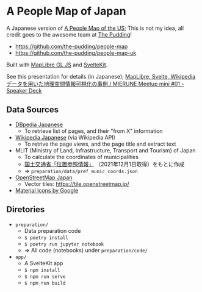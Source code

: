 # A People Map of Japan

A Japanese version of [A People Map of the US](https://pudding.cool/2019/05/people-map/); This is not my idea, all credit goes to the awesome team at [The Pudding](https://pudding.cool/)!

- https://github.com/the-pudding/people-map
- https://github.com/the-pudding/people-map-uk

Built with [MapLibre GL JS](https://maplibre.org/) and [SvelteKit](https://kit.svelte.dev/).

See this presentation for details (in Japanese); [MapLibre, Svelte, Wikipediaデータを用いた地理空間情報可視化の事例 / MIERUNE Meetup mini #01 - Speaker Deck](https://speakerdeck.com/sorami/mierune-meetup-mini-number-01)

## Data Sources

- [DBpedia Japanese](https://ja.dbpedia.org/)
  - To retrieve list of pages, and their "from X" information
- [Wikipedia Japanese](https://ja.wikipedia.org/) (via Wikipedia API)
  - To retrive the page views, and the page title and extract text
- MLIT (Ministry of Land, Infrastructure, Transport and Tourism) of Japan
  - To calculate the coordinates of municipalities
  - [国土交通省「位置参照情報」](https://nlftp.mlit.go.jp/index.html) （2021年12月1日取得）をもとに作成
  - => `preparation/data/pref_munic_coords.json`
- [OpenStreetMap Japan](https://openstreetmap.jp/)
  - Vector tiles: https://tile.openstreetmap.jp/
- [Material Icons by Google](https://google.github.io/material-design-icons/)

## Diretories

- `preparation/`
  - Data preparation code
  - `$ poetry install`
  - `$ poetry run jupyter notebook`
  - => All code (notebooks) under `preparation/code/`
- `app/`
  - A SvelteKit app
  - `$ npm install`
  - `$ npm run serve`
  - `$ npm run build`

